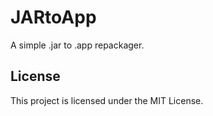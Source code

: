 # JARtoApp

A simple .jar to .app repackager.

## License

This project is licensed under the MIT License.
